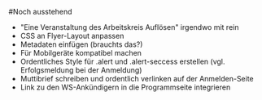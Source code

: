 #Noch ausstehend
* "Eine Veranstaltung des Arbeitskreis Auflösen" irgendwo mit rein
* CSS an Flyer-Layout anpassen
* Metadaten einfügen (brauchts das?)
* Für Mobilgeräte kompatibel machen
* Ordentliches Style für .alert und .alert-seccess erstellen (vgl. Erfolgsmeldung bei der Anmeldung)
* Muttibrief schreiben und ordentlich verlinken auf der Anmelden-Seite
* Link zu den WS-Ankündigern in die Programmseite integrieren